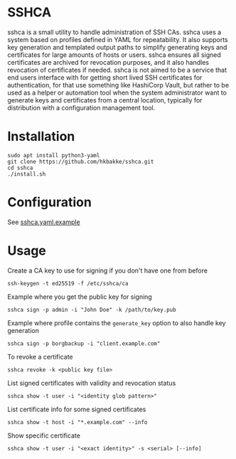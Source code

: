 # SSHCA
sshca is a small utility to handle administration of SSH CAs. sshca uses a system based on profiles defined in YAML for repeatability. It also supports key generation and templated output paths to simplify generating keys and certificates for large amounts of hosts or users. sshca ensures all signed certificates are archived for revocation purposes, and it also handles revocation of certificates if needed. sshca is not aimed to be a service that end users interface with for getting short lived SSH certificates for authentication, for that use something like HashiCorp Vault, but rather to be used as a helper or automation tool when the system administrator want to generate keys and certificates from a central location, typically for distribution with a configuration management tool.

# Installation

    sudo apt install python3-yaml
    git clone https://github.com/hkbakke/sshca.git
    cd sshca
    ./install.sh

# Configuration
See [sshca.yaml.example](src/sshca.yaml.example)

# Usage
Create a CA key to use for signing if you don't have one from before

    ssh-keygen -t ed25519 -f /etc/sshca/ca

Example where you get the public key for signing

    sshca sign -p admin -i "John Doe" -k /path/to/key.pub

Example where profile contains the `generate_key` option to also handle key generation

    sshca sign -p borgbackup -i "client.example.com"

To revoke a certificate

    sshca revoke -k <public key file>

List signed certificates with validity and revocation status

    sshca show -t user -i "<identity glob pattern>"

List certificate info for some signed certificates

    sshca show -t host -i "*.example.com" --info

Show specific certificate

    sshca show -t user -i "<exact identity>" -s <serial> [--info]
